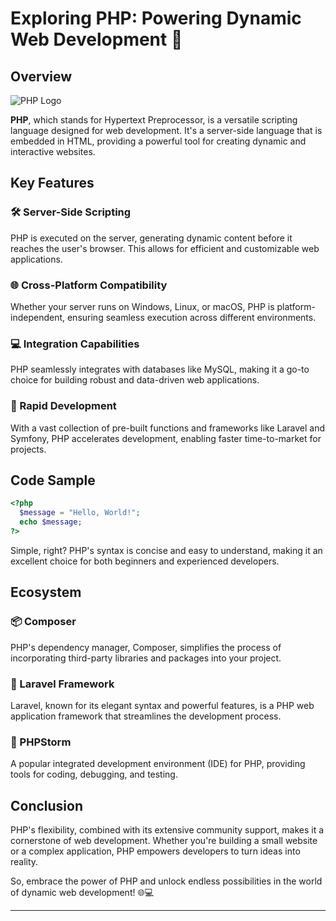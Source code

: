 
# Exploring PHP: Powering Dynamic Web Development 🚀

## Overview

![PHP Logo](https://www.php.net/images/logos/php-logo.svg)

**PHP**, which stands for Hypertext Preprocessor, is a versatile scripting language designed for web development. It's a server-side language that is embedded in HTML, providing a powerful tool for creating dynamic and interactive websites.

## Key Features

### 🛠️ Server-Side Scripting
PHP is executed on the server, generating dynamic content before it reaches the user's browser. This allows for efficient and customizable web applications.

### 🌐 Cross-Platform Compatibility
Whether your server runs on Windows, Linux, or macOS, PHP is platform-independent, ensuring seamless execution across different environments.

### 💻 Integration Capabilities
PHP seamlessly integrates with databases like MySQL, making it a go-to choice for building robust and data-driven web applications.

### 🚀 Rapid Development
With a vast collection of pre-built functions and frameworks like Laravel and Symfony, PHP accelerates development, enabling faster time-to-market for projects.

## Code Sample

```php
<?php
  $message = "Hello, World!";
  echo $message;
?>
```

Simple, right? PHP's syntax is concise and easy to understand, making it an excellent choice for both beginners and experienced developers.

## Ecosystem

### 📦 Composer
PHP's dependency manager, Composer, simplifies the process of incorporating third-party libraries and packages into your project.

### 🚧 Laravel Framework
Laravel, known for its elegant syntax and powerful features, is a PHP web application framework that streamlines the development process.

### 🧰 PHPStorm
A popular integrated development environment (IDE) for PHP, providing tools for coding, debugging, and testing.

## Conclusion

PHP's flexibility, combined with its extensive community support, makes it a cornerstone of web development. Whether you're building a small website or a complex application, PHP empowers developers to turn ideas into reality.

So, embrace the power of PHP and unlock endless possibilities in the world of dynamic web development! 🌐💻

---
